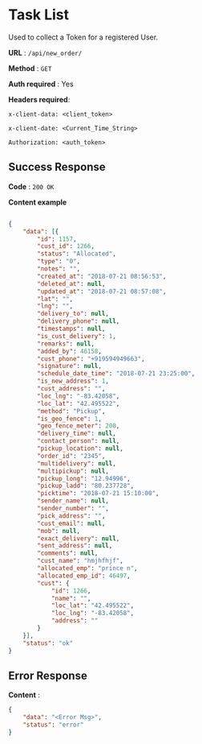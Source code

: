 # Task List

Used to collect a Token for a registered User.

**URL** : `/api/new_order/`

**Method** : `GET`

**Auth required** : Yes

**Headers required**:

 ```x-client-data: <client_token>```

 ```x-client-date: <Current_Time_String>```

```Authorization: <auth_token>```


## Success Response

**Code** : `200 OK`

**Content example**

```json

{
    "data": [{
        "id": 1157,
        "cust_id": 1266,
        "status": "Allocated",
        "type": "0",
        "notes": "",
        "created_at": "2018-07-21 08:56:53",
        "deleted_at": null,
        "updated_at": "2018-07-21 08:57:08",
        "lat": "",
        "lng": "",
        "delivery_to": null,
        "delivery_phone": null,
        "timestamps": null,
        "is_cust_delivery": 1,
        "remarks": null,
        "added_by": 46158,
        "cust_phone": "+919594949663",
        "signature": null,
        "schedule_date_time": "2018-07-21 23:25:00",
        "is_new_address": 1,
        "cust_address": "",
        "loc_lng": "-83.42058",
        "loc_lat": "42.495522",
        "method": "Pickup",
        "is_geo_fence": 1,
        "geo_fence_meter": 200,
        "delivery_time": null,
        "contact_person": null,
        "pickup_location": null,
        "order_id": "2345",
        "multidelivery": null,
        "multipickup": null,
        "pickup_long": "12.94996",
        "pickup_ladd": "80.237728",
        "picktime": "2018-07-21 15:10:00",
        "sender_name": null,
        "sender_number": "",
        "pick_address": "",
        "cust_email": null,
        "mob": null,
        "exact_delivery": null,
        "sent_address": null,
        "comments": null,
        "cust_name": "hmjhfhjf",
        "allocated_emp": "prince n",
        "allocated_emp_id": 46497,
        "cust": {
            "id": 1266,
            "name": "",
            "loc_lat": "42.495522",
            "loc_lng": "-83.42058",
            "address": ""
        }
    }],
    "status": "ok"
}

```

## Error Response

**Content** :

```json
{
    "data": "<Error Msg>",
    "status": "error"
}
```
